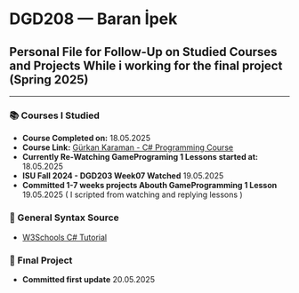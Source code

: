 # DGD208 — Baran İpek

## Personal File for Follow-Up on Studied Courses and Projects While i working for the final project (Spring 2025)

---

### 📚 Courses I Studied

- **Course Completed on:** 18.05.2025  
- **Course Link:** [Gürkan Karaman - C# Programming Course](https://www.youtube.com/watch?v=45avhkGuXIE&list=PLa6kneNR-u-3MDmvdsRhLHYQ6fnCiqywb&index=1&ab_channel=GurkanKaraman)
- **Currently Re-Watching GamePrograming 1 Lessons started at:** 18.05.2025
- **ISU Fall 2024 - DGD203 Week07 Watched** 19.05.2025
- **Committed 1-7 weeks projects Abouth GameProgramming 1 Lesson** 19.05.2025
( I scripted from watching and replying lessons )

 
### 📖 General Syntax Source

- [W3Schools C# Tutorial](https://www.w3schools.com/cs/index.php)


### 💾 Fınal Project

- **Committed first update** 20.05.2025

